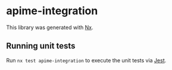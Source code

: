 # apime-integration

This library was generated with [Nx](https://nx.dev).

## Running unit tests

Run `nx test apime-integration` to execute the unit tests via [Jest](https://jestjs.io).

